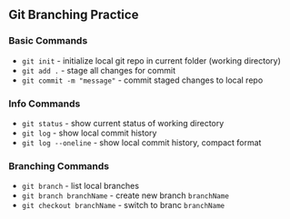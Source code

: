 ## Git Branching Practice

### Basic Commands
* `git init` - initialize local git repo in current folder (working directory)
* `git add .` - stage all changes for commit
* `git commit -m "message"` - commit staged changes to local repo

### Info Commands
* `git status` - show current status of working directory
* `git log` - show local commit history
* `git log --oneline` - show local commit history, compact format

### Branching Commands
* `git branch` - list local branches
* `git branch branchName` - create new branch `branchName`
* `git checkout branchName` - switch to branc `branchName`
